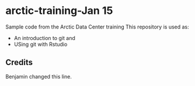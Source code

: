 # arctic-training-Jan 15
Sample code from the Arctic Data Center training
This repository is used as:

* An introduction to git and 
* USing git with Rstudio

## Credits

Benjamin changed this line.
